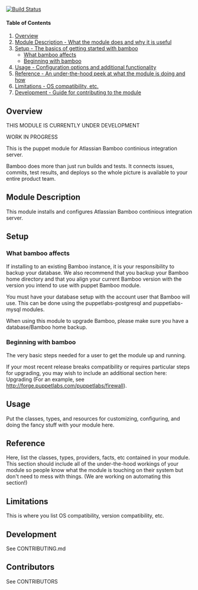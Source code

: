 [![Build Status](https://travis-ci.org/mkrakowitzer/puppet-bamboo.svg)](https://travis-ci.org/mkrakowitzer/puppet-bamboo)
#### Table of Contents

1. [Overview](#overview)
2. [Module Description - What the module does and why it is useful](#module-description)
3. [Setup - The basics of getting started with bamboo](#setup)
    * [What bamboo affects](#what-bamboo-affects)
    * [Beginning with bamboo](#beginning-with-bamboo)
4. [Usage - Configuration options and additional functionality](#usage)
5. [Reference - An under-the-hood peek at what the module is doing and how](#reference)
5. [Limitations - OS compatibility, etc.](#limitations)
6. [Development - Guide for contributing to the module](#development)

## Overview

THIS MODULE IS CURRENTLY UNDER DEVELOPMENT

WORK IN PROGRESS

This is the puppet module for Atlassian Bamboo continious integration server. 

Bamboo does more than just run builds and tests. It connects issues, commits, test results, and deploys so the whole picture is available to your entire product team.

## Module Description

This module installs and configures Atlassian Bamboo continious integration server.

## Setup

### What bamboo affects

If installing to an existing Bamboo instance, it is your responsibility to backup your database. We also recommend that you backup your Bamboo home directory and that you align your current Bamboo version with the version you intend to use with puppet Bamboo module.

You must have your database setup with the account user that Bamboo will use. This can be done using the puppetlabs-postgresql and puppetlabs-mysql modules.

When using this module to upgrade Bamboo, please make sure you have a database/Bamboo home backup.

### Beginning with bamboo

The very basic steps needed for a user to get the module up and running. 

If your most recent release breaks compatibility or requires particular steps for upgrading, you may wish to include an additional section here: Upgrading (For an example, see http://forge.puppetlabs.com/puppetlabs/firewall).

## Usage

Put the classes, types, and resources for customizing, configuring, and doing the fancy stuff with your module here. 

## Reference

Here, list the classes, types, providers, facts, etc contained in your module. This section should include all of the under-the-hood workings of your module so people know what the module is touching on their system but don't need to mess with things. (We are working on automating this section!)

## Limitations

This is where you list OS compatibility, version compatibility, etc.

## Development

See CONTRIBUTING.md

## Contributors

See CONTRIBUTORS
